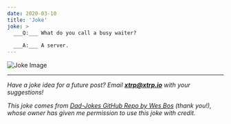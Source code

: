 ```yaml
---
date: 2020-03-10
title: 'Joke'
joke: >
  ___Q:___ What do you call a busy waiter?
  
  ___A:___ A server.
---
```


![Joke Image](https://private.xtrp.io/projects/DailyDeveloperJokes/public_image_server/images/5e1258884db70.png)

---
*Have a joke idea for a future post? Email **[xtrp@xtrp.io](mailto:xtrp@xtrp.io)** with your suggestions!*

*This joke comes from [Dad-Jokes GitHub Repo by Wes Bos](https://github.com/wesbos/dad-jokes) (thank you!), whose owner has given me permission to use this joke with credit.*

<!-- 
Joke text:
**Q:** What do you call a busy waiter?

**A:** A server.
 -->

